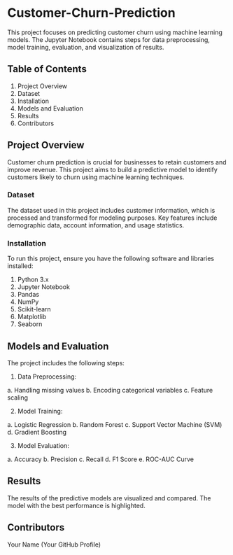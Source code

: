 # Customer-Churn-Prediction
This project focuses on predicting customer churn using machine learning models. The Jupyter Notebook contains steps for data preprocessing, model training, evaluation, and visualization of results.

## Table of Contents
1. Project Overview
2. Dataset
3. Installation
4. Models and Evaluation
5. Results
6. Contributors

## Project Overview
Customer churn prediction is crucial for businesses to retain customers and improve revenue. This project aims to build a predictive model to identify customers likely to churn using machine learning techniques.

### Dataset
The dataset used in this project includes customer information, which is processed and transformed for modeling purposes. Key features include demographic data, account information, and usage statistics.

### Installation
To run this project, ensure you have the following software and libraries installed:

1. Python 3.x
2. Jupyter Notebook
3. Pandas
4. NumPy
5. Scikit-learn
6. Matplotlib
7. Seaborn

## Models and Evaluation
The project includes the following steps:
1. Data Preprocessing:

a. Handling missing values
b. Encoding categorical variables
c. Feature scaling

2. Model Training:

a. Logistic Regression
b. Random Forest
c. Support Vector Machine (SVM)
d. Gradient Boosting

3. Model Evaluation:

a. Accuracy
b. Precision
c. Recall
d. F1 Score
e. ROC-AUC Curve

## Results
The results of the predictive models are visualized and compared. The model with the best performance is highlighted.

## Contributors
Your Name (Your GitHub Profile)
